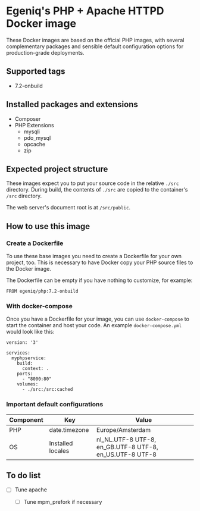 # Egeniq's PHP + Apache HTTPD Docker image

These Docker images are based on the official PHP images, 
with several complementary packages and sensible default 
configuration options for production-grade deployments. 

## Supported tags

* 7.2-onbuild

## Installed packages and extensions
* Composer
* PHP Extensions
    * mysqli
    * pdo_mysql
    * opcache
    * zip

## Expected project structure

These images expect you to put your source code in the relative `./src` directory. 
During build, the contents of `./src` are copied to the container's `/src` directory.

The web server's document root is at `/src/public`.

## How to use this image

### Create a Dockerfile
To use these base images you need to create a Dockerfile for your own project, too.
This is necessary to have Docker copy your PHP source files to the Docker image.

The Dockerfile can be empty if you have nothing to customize, for example:

```
FROM egeniq/php:7.2-onbuild
```


### With docker-compose

Once you have a Dockerfile for your image, you can use `docker-compose` to start the container and host your code.
An example `docker-compose.yml` would look like this:

```
version: '3'

services:
  myphpservice:
    build:
      context: .
    ports:
      - "8000:80"
    volumes:
      - ./src:/src:cached
```

### Important default configurations

| Component | Key               | Value                                                   |
| ----------| ----------------- | ------------------------------------------------------- |
| PHP       | date.timezone     | Europe/Amsterdam                                        |
| OS        | Installed locales | nl_NL.UTF-8 UTF-8, en_GB.UTF-8 UTF-8, en_US.UTF-8 UTF-8 |



## To do list

- [ ] Tune apache
  - [ ] Tune mpm_prefork if necessary
  
